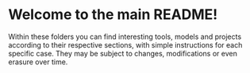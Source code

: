 # Welcome to the main README!
Within these folders you can find interesting tools, models and projects according to their respective sections, with simple instructions for each specific case. They may be subject to changes, modifications or even erasure over time.
